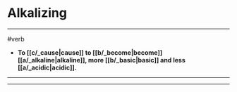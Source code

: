 # Alkalizing
---
#verb
- **To [[c/_cause|cause]] to [[b/_become|become]] [[a/_alkaline|alkaline]], more [[b/_basic|basic]] and less [[a/_acidic|acidic]].**
---
---
